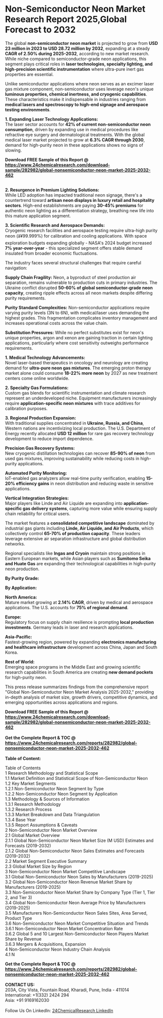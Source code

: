 <h1>Non-Semiconductor Neon Market Research Report 2025,Global Forecast to 2032</h1><p>The global <strong>non-semiconductor neon market</strong> is projected to grow from <strong>USD 23 million in 2023 to USD 28.72 million by 2032</strong>, expanding at a steady <strong>CAGR of 2.50% during 2025-2032</strong>, according to new market research. While niche compared to semiconductor-grade neon applications, this segment plays critical roles in <strong>laser technologies, specialty lighting, and high-precision scientific instrumentation</strong> where ultra-pure inert gas properties are essential.</p><p>Unlike semiconductor applications where neon serves as an excimer laser gas mixture component, non-semiconductor uses leverage neon's unique <strong>luminous properties, chemical inertness, and cryogenic capabilities</strong>. These characteristics make it indispensable in industries ranging from <strong>medical lasers and spectroscopy to high-end signage and aerospace testing environments</strong>.</p><p><strong>1. Expanding Laser Technology Applications:</strong><br>
The laser sector accounts for <strong>42% of current non-semiconductor neon consumption</strong>, driven by expanding use in medical procedures like refractive eye surgery and dermatological treatments. With the global medical laser market projected to grow at <strong>6.3% CAGR through 2030</strong>, demand for high-purity neon in these applications shows no signs of slowing.</p><div><b>Download FREE Sample of this Report @ 
            <a href="https://www.24chemicalresearch.com/download-sample/282982/global-nonsemiconductor-neon-market-2025-2032-462">
            https://www.24chemicalresearch.com/download-sample/282982/global-nonsemiconductor-neon-market-2025-2032-462</a></b></div><br><p><strong>2. Resurgence in Premium Lighting Solutions:</strong><br>
While LED adoption has impacted traditional neon signage, there's a countertrend toward <strong>artisan neon displays in luxury retail and hospitality sectors</strong>. High-end establishments are paying <strong>30-45% premiums</strong> for authentic neon lighting as a differentiation strategy, breathing new life into this mature application segment.</p><p><strong>3. Scientific Research and Aerospace Demands:</strong><br>
Cryogenic research facilities and aerospace testing require ultra-high purity neon (â¥99.999%) for calibration and cooling applications. With space exploration budgets expanding globally - NASA's 2024 budget increased <strong>7% year-over-year</strong> - this specialized segment offers stable demand insulated from broader economic fluctuations.</p><p>The industry faces several structural challenges that require careful navigation:</p><p><strong>Supply Chain Fragility:</strong> Neon, a byproduct of steel production air separation, remains vulnerable to production cuts in primary industries. The Ukraine conflict disrupted <strong>50-60% of global semiconductor-grade neon capacity</strong>, creating ripple effects across all neon markets despite differing purity requirements.</p><p><strong>Purity Standard Complexities:</strong> Non-semiconductor applications require varying purity levels (3N to 6N), with medical/laser uses demanding the highest grades. This fragmentation complicates inventory management and increases operational costs across the value chain.</p><p><strong>Substitution Pressures:</strong> While no perfect substitutes exist for neon's unique properties, argon and xenon are gaining traction in certain lighting applications, particularly where cost sensitivity outweighs performance requirements.</p><p><strong>1. Medical Technology Advancements:</strong><br>
Novel laser-based therapeutics in oncology and neurology are creating demand for <strong>ultra-pure neon gas mixtures</strong>. The emerging proton therapy market alone could consume <strong>18-22% more neon</strong> by 2027 as new treatment centers come online worldwide.</p><p><strong>2. Specialty Gas Formulations:</strong><br>
Custom gas blends for scientific instrumentation and climate research represent an underdeveloped niche. Equipment manufacturers increasingly require <strong>application-specific neon mixtures</strong> with trace additives for calibration purposes.</p><p><strong>3. Regional Production Expansion:</strong><br>
With traditional supplies concentrated in <strong>Ukraine, Russia, and China</strong>, Western nations are incentivizing local production. The U.S. Department of Energy recently allocated <strong>USD 12 million</strong> for rare gas recovery technology development to reduce import dependence.</p><p><strong>Precision Gas Recovery Systems:</strong><br>
	New cryogenic distillation technologies can recover <strong>85-90% of neon</strong> from used gas mixtures, improving sustainability while reducing costs in high-purity applications.</p><p><strong>Automated Purity Monitoring:</strong><br>
	IoT-enabled gas analyzers allow real-time purity verification, enabling <strong>15-20% efficiency gains</strong> in neon distribution and reducing waste in sensitive applications.</p><p><strong>Vertical Integration Strategies:</strong><br>
	Major players like Linde and Air Liquide are expanding into <strong>application-specific gas delivery systems</strong>, capturing more value while ensuring supply chain reliability for critical users.</p><p>The market features a <strong>consolidated competitive landscape</strong> dominated by industrial gas giants including <strong>Linde, Air Liquide, and Air Products</strong>, which collectively control <strong>65-70% of production capacity</strong>. These leaders leverage extensive air separation infrastructure and global distribution networks.</p><p>Regional specialists like <strong>Ingas and Cryoin</strong> maintain strong positions in Eastern European markets, while Asian players such as <strong>Sumitomo Seika and Huate Gas</strong> are expanding their technological capabilities in high-purity neon production.</p><p><strong>By Purity Grade:</strong></p><p><strong>By Application:</strong></p><p><strong>North America:</strong><br>
	Mature market growing at <strong>2.14% CAGR</strong>, driven by medical and aerospace applications. The U.S. accounts for <strong>75% of regional demand</strong>.</p><p><strong>Europe:</strong><br>
	Regulatory focus on supply chain resilience is prompting <strong>local production investments</strong>. Germany leads in laser and research applications.</p><p><strong>Asia-Pacific:</strong><br>
	Fastest-growing region, powered by expanding <strong>electronics manufacturing and healthcare infrastructure</strong> development across China, Japan and South Korea.</p><p><strong>Rest of World:</strong><br>
	Emerging space programs in the Middle East and growing scientific research capabilities in South America are creating <strong>new demand pockets</strong> for high-purity neon.</p><p>This press release summarizes findings from the comprehensive report "Global Non-Semiconductor Neon Market Analysis 2025-2032," providing in-depth analysis of market size, growth drivers, competitive dynamics, and emerging opportunities across applications and regions.</p><div><b>Download FREE Sample of this Report @ 
            <a href="https://www.24chemicalresearch.com/download-sample/282982/global-nonsemiconductor-neon-market-2025-2032-462">
            https://www.24chemicalresearch.com/download-sample/282982/global-nonsemiconductor-neon-market-2025-2032-462</a></b></div><br><div><b>Get the Complete Report & TOC @ 
            <a href="https://www.24chemicalresearch.com/reports/282982/global-nonsemiconductor-neon-market-2025-2032-462">
            https://www.24chemicalresearch.com/reports/282982/global-nonsemiconductor-neon-market-2025-2032-462</a></b></div><br>
            <b>Table of Content:</b><p>Table of Contents<br />
1 Research Methodology and Statistical Scope<br />
1.1 Market Definition and Statistical Scope of Non-Semiconductor Neon<br />
1.2 Key Market Segments<br />
1.2.1 Non-Semiconductor Neon Segment by Type<br />
1.2.2 Non-Semiconductor Neon Segment by Application<br />
1.3 Methodology & Sources of Information<br />
1.3.1 Research Methodology<br />
1.3.2 Research Process<br />
1.3.3 Market Breakdown and Data Triangulation<br />
1.3.4 Base Year<br />
1.3.5 Report Assumptions & Caveats<br />
2 Non-Semiconductor Neon Market Overview<br />
2.1 Global Market Overview<br />
2.1.1 Global Non-Semiconductor Neon Market Size (M USD) Estimates and Forecasts (2019-2032)<br />
2.1.2 Global Non-Semiconductor Neon Sales Estimates and Forecasts (2019-2032)<br />
2.2 Market Segment Executive Summary<br />
2.3 Global Market Size by Region<br />
3 Non-Semiconductor Neon Market Competitive Landscape<br />
3.1 Global Non-Semiconductor Neon Sales by Manufacturers (2019-2025)<br />
3.2 Global Non-Semiconductor Neon Revenue Market Share by Manufacturers (2019-2025)<br />
3.3 Non-Semiconductor Neon Market Share by Company Type (Tier 1, Tier 2, and Tier 3)<br />
3.4 Global Non-Semiconductor Neon Average Price by Manufacturers (2019-2025)<br />
3.5 Manufacturers Non-Semiconductor Neon Sales Sites, Area Served, Product Type<br />
3.6 Non-Semiconductor Neon Market Competitive Situation and Trends<br />
3.6.1 Non-Semiconductor Neon Market Concentration Rate<br />
3.6.2 Global 5 and 10 Largest Non-Semiconductor Neon Players Market Share by Revenue<br />
3.6.3 Mergers & Acquisitions, Expansion<br />
4 Non-Semiconductor Neon Industry Chain Analysis<br />
4.1 N</p><div><b>Get the Complete Report & TOC @ 
            <a href="https://www.24chemicalresearch.com/reports/282982/global-nonsemiconductor-neon-market-2025-2032-462">
            https://www.24chemicalresearch.com/reports/282982/global-nonsemiconductor-neon-market-2025-2032-462</a></b></div><br><b>CONTACT US:</b><br>
            203A, City Vista, Fountain Road, Kharadi, Pune, India - 411014<br>
            International: +1(332) 2424 294<br>
            Asia: +91 9169162030 <br><br>
            Follow Us On LinkedIn: <a href="https://www.linkedin.com/company/24chemicalresearch/">24ChemicalResearch LinkedIn</a>